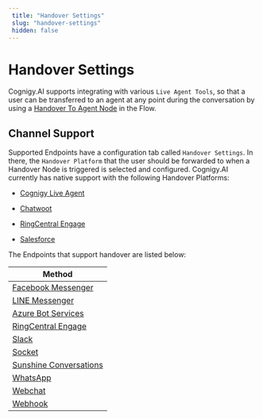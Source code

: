 ```yaml
---
 title: "Handover Settings" 
 slug: "handover-settings" 
 hidden: false 
---
```

# Handover Settings

Cognigy.AI supports integrating with various `Live Agent Tools`, so that a user can be transferred to an agent at any point during the conversation by using a [Handover To Agent Node]({{config.site_url}}ai/tools/agent-handover/) in the Flow.

## Channel Support

<div class="divider"></div>

Supported Endpoints have a configuration tab called `Handover Settings`. In there, the `Handover Platform` that the user should be forwarded to when a Handover Node is triggered is selected and configured. Cognigy.AI currently has native support with the following Handover Platforms:

- [Cognigy Live Agent]({{config.site_url}}ai/handover-providers/live-agent-handover/)

- [Chatwoot]({{config.site_url}}ai/handover-providers/chatwoot-handover/)

- [RingCentral Engage]({{config.site_url}}ai/handover-providers/ringcentralengage-handover/)

- [Salesforce]({{config.site_url}}ai/handover-providers/salesforce-handover/)

The Endpoints that support handover are listed below:

| Method      |
| ----------- | 
| [Facebook Messenger]({{config.site_url}}ai/endpoints/facebook-messenger/) | 
| [LINE Messenger]({{config.site_url}}ai/endpoints/line-messenger/) | 
| [Azure Bot Services]({{config.site_url}}ai/endpoints/azure-bot-services/) | 
| [RingCentral Engage]({{config.site_url}}ai/endpoints/ringcentral-engage/) | 
| [Slack]({{config.site_url}}ai/endpoints/slack/) |
| [Socket]({{config.site_url}}ai/endpoints/socketio/)|
| [Sunshine Conversations]({{config.site_url}}ai/endpoints/sunshine-conversations/) |
| [WhatsApp]({{config.site_url}}ai/endpoints/whatsapp/) |
| [Webchat]({{config.site_url}}ai/endpoints/webchat/webchat/) |
| [Webhook]({{config.site_url}}ai/endpoints/webhook/)|